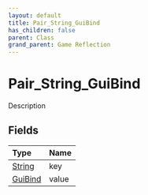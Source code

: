 ```yaml
---
layout: default
title: Pair_String_GuiBind
has_children: false
parent: Class
grand_parent: Game Reflection
---
```

# Pair_String_GuiBind
Description 

## Fields

| Type | Name |
|:----------|:--------------|
| [String](/riftbreaker-wiki/docs/game-reflection/components/string/) | key |
| [GuiBind](/riftbreaker-wiki/docs/game-reflection/classes/gui_bind/) | value |

